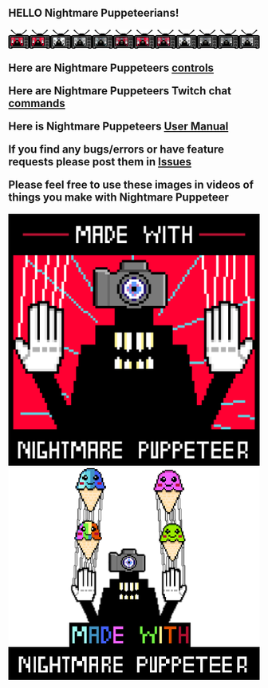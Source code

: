 <h2>HELLO Nightmare Puppeteerians!

![NP](https://github.com/mdotstrange/NightmarePuppeteerPublic/blob/master/TVMode.png)


Here are Nightmare Puppeteers [controls](https://github.com/mdotstrange/NightmarePuppeteerPublic/blob/master/SceneControls.md)

Here are Nightmare Puppeteers Twitch chat [commands](https://github.com/mdotstrange/NightmarePuppeteerPublic/blob/master/Controls.md)

Here is Nightmare Puppeteers [User Manual](https://github.com/mdotstrange/NightmarePuppeteerPublic/blob/master/NightmarePuppeteerUserManual.pdf)


If you find any bugs/errors or have feature requests please post them in [Issues](https://github.com/mdotstrange/NightmarePuppeteerPublic/issues)


Please feel free to use these images in videos of things you make with Nightmare Puppeteer

![Made with NP1](https://github.com/mdotstrange/NightmarePuppeteerPublic/blob/master/MadeWithNP_0.png)
![Made With NP2](https://github.com/mdotstrange/NightmarePuppeteerPublic/blob/master/MadeWithNP1.png)
